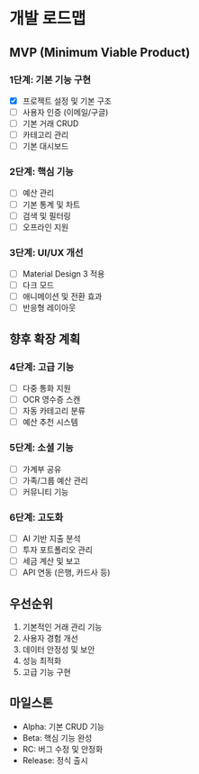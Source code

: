 # 개발 로드맵

## MVP (Minimum Viable Product)
### 1단계: 기본 기능 구현
- [x] 프로젝트 설정 및 기본 구조
- [ ] 사용자 인증 (이메일/구글)
- [ ] 기본 거래 CRUD
- [ ] 카테고리 관리
- [ ] 기본 대시보드

### 2단계: 핵심 기능
- [ ] 예산 관리
- [ ] 기본 통계 및 차트
- [ ] 검색 및 필터링
- [ ] 오프라인 지원

### 3단계: UI/UX 개선
- [ ] Material Design 3 적용
- [ ] 다크 모드
- [ ] 애니메이션 및 전환 효과
- [ ] 반응형 레이아웃

## 향후 확장 계획
### 4단계: 고급 기능
- [ ] 다중 통화 지원
- [ ] OCR 영수증 스캔
- [ ] 자동 카테고리 분류
- [ ] 예산 추천 시스템

### 5단계: 소셜 기능
- [ ] 가계부 공유
- [ ] 가족/그룹 예산 관리
- [ ] 커뮤니티 기능

### 6단계: 고도화
- [ ] AI 기반 지출 분석
- [ ] 투자 포트폴리오 관리
- [ ] 세금 계산 및 보고
- [ ] API 연동 (은행, 카드사 등)

## 우선순위
1. 기본적인 거래 관리 기능
2. 사용자 경험 개선
3. 데이터 안정성 및 보안
4. 성능 최적화
5. 고급 기능 구현

## 마일스톤
- Alpha: 기본 CRUD 기능
- Beta: 핵심 기능 완성
- RC: 버그 수정 및 안정화
- Release: 정식 출시
